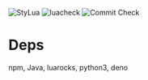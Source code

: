 ![StyLua](https://github.com/CelticBoozer/nvim-config/actions/workflows/stylua.yaml/badge.svg?branch=master)
![luacheck](https://github.com/CelticBoozer/nvim-config/actions/workflows/luacheck.yaml/badge.svg?branch=master)
![Commit Check](https://github.com/CelticBoozer/nvim-config/actions/workflows/markdownlint.yaml/badge.svg?branch=master)







# Deps 
npm, Java, luarocks, python3, deno

